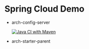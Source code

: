 # Spring Cloud Demo

 - arch-config-server
   
   [![Java CI with Maven](https://github.com/kioyong/spring-cloud-demo/actions/workflows/maven-config-server.yml/badge.svg)](https://github.com/kioyong/spring-cloud-demo/actions/workflows/maven-config-server.yml)

 - arch-starter-parent
